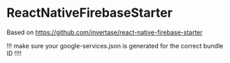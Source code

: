 # ReactNativeFirebaseStarter

Based on https://github.com/invertase/react-native-firebase-starter

!!! make sure your google-services.json is generated for the correct bundle ID !!!!
